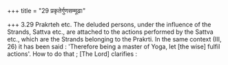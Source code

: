 +++
title = "29 प्रकृतेर्गुणसम्मूढाः"

+++
3.29 Prakrteh etc. The deluded persons, under the influence of the
Strands, Sattva etc., are attached to the actions performed by the
Sattva etc., which are the Strands belonging to the Prakrti. In the same
context (III, 26) it has been said : 'Therefore being a master of Yoga,
let \[the wise\] fulfil actions'. How to do that ; \[The Lord\]
clarifies :
